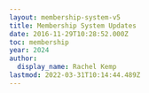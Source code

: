 ```yaml
---
layout: membership-system-v5
title: Membership System Updates
date: 2016-11-29T10:28:52.000Z
toc: membership
year: 2024
author:
  display_name: Rachel Kemp
lastmod: 2022-03-31T10:14:44.489Z
---
```

